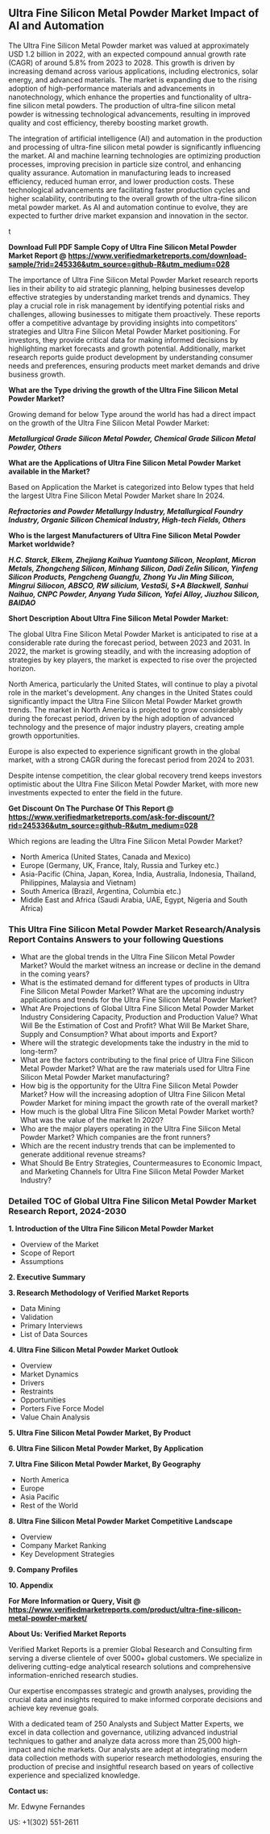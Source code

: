 <h2>Ultra Fine Silicon Metal Powder Market Impact of AI and Automation</h2><p>The Ultra Fine Silicon Metal Powder market was valued at approximately USD 1.2 billion in 2022, with an expected compound annual growth rate (CAGR) of around 5.8% from 2023 to 2028. This growth is driven by increasing demand across various applications, including electronics, solar energy, and advanced materials. The market is expanding due to the rising adoption of high-performance materials and advancements in nanotechnology, which enhance the properties and functionality of ultra-fine silicon metal powders. The production of ultra-fine silicon metal powder is witnessing technological advancements, resulting in improved quality and cost efficiency, thereby boosting market growth.</p><p>The integration of artificial intelligence (AI) and automation in the production and processing of ultra-fine silicon metal powder is significantly influencing the market. AI and machine learning technologies are optimizing production processes, improving precision in particle size control, and enhancing quality assurance. Automation in manufacturing leads to increased efficiency, reduced human error, and lower production costs. These technological advancements are facilitating faster production cycles and higher scalability, contributing to the overall growth of the ultra-fine silicon metal powder market. As AI and automation continue to evolve, they are expected to further drive market expansion and innovation in the sector.</p>t</p><p id="" class=""><strong>Download Full PDF Sample Copy of Ultra Fine Silicon Metal Powder Market Report @ <a href="https://www.verifiedmarketreports.com/download-sample/?rid=245336&utm_source=github-R&utm_medium=028" target="_blank">https://www.verifiedmarketreports.com/download-sample/?rid=245336&utm_source=github-R&utm_medium=028</a></strong></p><p>The importance of&nbsp;Ultra Fine Silicon Metal Powder Market research reports lies in their ability to aid strategic planning, helping businesses develop effective strategies by understanding market trends and dynamics. They play a crucial role in risk management by identifying potential risks and challenges, allowing businesses to mitigate them proactively. These reports offer a competitive advantage by providing insights into competitors' strategies and Ultra Fine Silicon Metal Powder Market positioning. For investors, they provide critical data for making informed decisions by highlighting market forecasts and growth potential. Additionally, market research reports guide product development by understanding consumer needs and preferences, ensuring products meet market demands and drive business growth.</p><p><strong>What are the&nbsp;Type driving the growth of the Ultra Fine Silicon Metal Powder Market?</strong></p><p id="" class="">Growing demand for below Type around the world has had a direct impact on the growth of the Ultra Fine Silicon Metal Powder Market:</p><em><strong>Metallurgical Grade Silicon Metal Powder, Chemical Grade Silicon Metal Powder, Others</strong></em></p><strong>What are the&nbsp;Applications&nbsp;of Ultra Fine Silicon Metal Powder Market available in the Market?</strong></p><p id="" class="">Based on Application the Market is categorized into Below types that held the largest Ultra Fine Silicon Metal Powder Market share In 2024.</p><em><strong>Refractories and Powder Metallurgy Industry, Metallurgical Foundry Industry, Organic Silicon Chemical Industry, High-tech Fields, Others</strong></em></p><strong>Who is the largest Manufacturers of Ultra Fine Silicon Metal Powder Market worldwide?</strong></p><p><em><strong>H.C. Starck, Elkem, Zhejiang Kaihua Yuantong Silicon, Neoplant, Micron Metals, Zhongcheng Silicon, Minhang Silicon, Dadi Zelin Silicon, Yinfeng Silicon Products, Pengcheng Guangfu, Zhong Yu Jin Ming Silicon, Mingrui Siliocon, ABSCO, RW silicium, VestaSi, S+A Blackwell, Sanhui Naihuo, CNPC Powder, Anyang Yuda Silicon, Yafei Alloy, Jiuzhou Silicon, BAIDAO</strong></em></p><p id="" class=""><strong>Short Description About Ultra Fine Silicon Metal Powder Market:</strong></p><p>The global Ultra Fine Silicon Metal Powder Market is anticipated to rise at a considerable rate during the forecast period, between 2023 and 2031. In 2022, the market is growing steadily, and with the increasing adoption of strategies by key players, the market is expected to rise over the projected horizon.</p><p>North America, particularly the United States, will continue to play a pivotal role in the market's development. Any changes in the United States could significantly impact the Ultra Fine Silicon Metal Powder Market growth trends. The market in North America is projected to grow considerably during the forecast period, driven by the high adoption of advanced technology and the presence of major industry players, creating ample growth opportunities.</p><p>Europe is also expected to experience significant growth in the global market, with a strong CAGR during the forecast period from 2024 to 2031.</p><p>Despite intense competition, the clear global recovery trend keeps investors optimistic about the Ultra Fine Silicon Metal Powder Market, with more new investments expected to enter the field in the future.</p><p id="" class=""><strong>Get Discount On The Purchase Of This Report @ <a href="https://www.verifiedmarketreports.com/ask-for-discount/?rid=245336&utm_source=github-R&utm_medium=028" target="_blank">https://www.verifiedmarketreports.com/ask-for-discount/?rid=245336&utm_source=github-R&utm_medium=028</a></strong></p>Which regions are leading the Ultra Fine Silicon Metal Powder Market?</p><ul><li>North America (United States, Canada and Mexico)</li><li>Europe (Germany, UK, France, Italy, Russia and Turkey etc.)</li><li>Asia-Pacific (China, Japan, Korea, India, Australia, Indonesia, Thailand, Philippines, Malaysia and Vietnam)</li><li>South America (Brazil, Argentina, Columbia etc.)</li><li>Middle East and Africa (Saudi Arabia, UAE, Egypt, Nigeria and South Africa)</li></ul><h3 id="" class="">This Ultra Fine Silicon Metal Powder Market Research/Analysis Report Contains Answers to your following Questions</h3><ul><li>What are the global trends in the Ultra Fine Silicon Metal Powder Market? Would the market witness an increase or decline in the demand in the coming years?</li><li>What is the estimated demand for different types of products in Ultra Fine Silicon Metal Powder Market? What are the upcoming industry applications and trends for the Ultra Fine Silicon Metal Powder Market?</li><li>What Are Projections of Global Ultra Fine Silicon Metal Powder Market Industry Considering Capacity, Production and Production Value? What Will Be the Estimation of Cost and Profit? What Will Be Market Share, Supply and Consumption? What about imports and Export?</li><li>Where will the strategic developments take the industry in the mid to long-term?</li><li>What are the factors contributing to the final price of Ultra Fine Silicon Metal Powder Market? What are the raw materials used for Ultra Fine Silicon Metal Powder Market manufacturing?</li><li>How big is the opportunity for the Ultra Fine Silicon Metal Powder Market? How will the increasing adoption of Ultra Fine Silicon Metal Powder Market for mining impact the growth rate of the overall market?</li><li>How much is the global Ultra Fine Silicon Metal Powder Market worth? What was the value of the market In 2020?</li><li>Who are the major players operating in the Ultra Fine Silicon Metal Powder Market? Which companies are the front runners?</li><li>Which are the recent industry trends that can be implemented to generate additional revenue streams?</li><li>What Should Be Entry Strategies, Countermeasures to Economic Impact, and Marketing Channels for Ultra Fine Silicon Metal Powder Market Industry?</li></ul><h3 id="" class="">Detailed TOC of Global Ultra Fine Silicon Metal Powder Market Research Report, 2024-2030</h3><p id="" class=""><strong>1. Introduction of the Ultra Fine Silicon Metal Powder Market</strong></p><ul><li>Overview of the Market</li><li>Scope of Report</li><li>Assumptions</li></ul><p id="" class=""><strong>2. Executive Summary</strong></p><p id="" class=""><strong>3. Research Methodology of Verified Market Reports</strong></p><ul><li>Data Mining</li><li>Validation</li><li>Primary Interviews</li><li>List of Data Sources</li></ul><p id="" class=""><strong>4. Ultra Fine Silicon Metal Powder Market Outlook</strong></p><ul><li>Overview</li><li>Market Dynamics</li><li>Drivers</li><li>Restraints</li><li>Opportunities</li><li>Porters Five Force Model</li><li>Value Chain Analysis</li></ul><p id="" class=""><strong>5. Ultra Fine Silicon Metal Powder Market, By Product</strong></p><p id="" class=""><strong>6. Ultra Fine Silicon Metal Powder Market, By Application</strong></p><p id="" class=""><strong>7. Ultra Fine Silicon Metal Powder Market, By Geography</strong></p><ul><li>North America</li><li>Europe</li><li>Asia Pacific</li><li>Rest of the World</li></ul><p id="" class=""><strong>8. Ultra Fine Silicon Metal Powder Market Competitive Landscape</strong></p><ul><li>Overview</li><li>Company Market Ranking</li><li>Key Development Strategies</li></ul><p id="" class=""><strong>9. Company Profiles</strong></p><p id="" class=""><strong>10. Appendix</strong></p><p id="" class=""><strong>For More Information or Query, Visit @ <a href="https://www.verifiedmarketreports.com/product/ultra-fine-silicon-metal-powder-market/" target="_blank">https://www.verifiedmarketreports.com/product/ultra-fine-silicon-metal-powder-market/</a></strong></p><p id="" class=""><strong>About Us: Verified Market Reports</strong></p><p id="" class="">Verified Market Reports is a premier Global Research and Consulting firm serving a diverse clientele of over 5000+ global customers. We specialize in delivering cutting-edge analytical research solutions and comprehensive information-enriched research studies.</p><p id="" class="">Our expertise encompasses strategic and growth analyses, providing the crucial data and insights required to make informed corporate decisions and achieve key revenue goals.</p><p id="" class="">With a dedicated team of 250 Analysts and Subject Matter Experts, we excel in data collection and governance, utilizing advanced industrial techniques to gather and analyze data across more than 25,000 high-impact and niche markets. Our analysts are adept at integrating modern data collection methods with superior research methodologies, ensuring the production of precise and insightful research based on years of collective experience and specialized knowledge.</p><p id="" class=""><strong>Contact us:</strong></p><p id="" class="">Mr. Edwyne Fernandes</p><p id="" class="">US: +1(302) 551-2611</p>